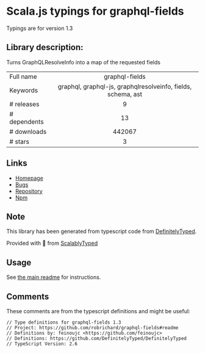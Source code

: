 
# Scala.js typings for graphql-fields

Typings are for version 1.3

## Library description:
Turns GraphQLResolveInfo into a map of the requested fields

|                    |                 |
| ------------------ | :-------------: |
| Full name          | graphql-fields |
| Keywords           | graphql, graphql-js, graphqlresolveinfo, fields, schema, ast |
| # releases         | 9 |
| # dependents       | 13 |
| # downloads        | 442067 |
| # stars            | 3 |

## Links
- [Homepage](https://github.com/robrichard/graphql-fields#readme)
- [Bugs](https://github.com/robrichard/graphql-fields/issues)
- [Repository](https://github.com/robrichard/graphql-fields)
- [Npm](https://www.npmjs.com/package/graphql-fields)
    


## Note
This library has been generated from typescript code from [DefinitelyTyped](https://definitelytyped.org).

Provided with :purple_heart: from [ScalablyTyped](https://github.com/oyvindberg/ScalablyTyped)

## Usage
See [the main readme](../../readme.md) for instructions.

## Comments

These comments are from the typescript definitions and might be useful:
```
// Type definitions for graphql-fields 1.3
// Project: https://github.com/robrichard/graphql-fields#readme
// Definitions by: feinoujc <https://github.com/feinoujc>
// Definitions: https://github.com/DefinitelyTyped/DefinitelyTyped
// TypeScript Version: 2.6

```

